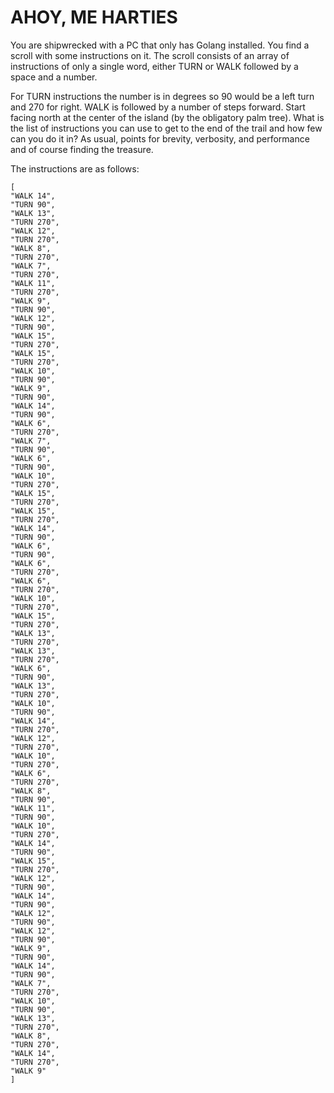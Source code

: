 # AHOY, ME HARTIES

You are shipwrecked with a PC that only has Golang installed. You find a scroll with some instructions on it. The scroll consists of an array of instructions of only a single word, either TURN or WALK followed by a space and a number. 

For TURN instructions the number is in degrees so 90 would be a left turn and 270 for right. WALK is followed by a number of steps forward. Start facing north at the center of the island (by the obligatory palm tree). What is the list of instructions you can use to get to the end of the trail and how few can you do it in? As usual, points for brevity, verbosity, and performance and of course finding the treasure.

The instructions are as follows:

```
[
"WALK 14",
"TURN 90",
"WALK 13",
"TURN 270",
"WALK 12",
"TURN 270",
"WALK 8",
"TURN 270",
"WALK 7",
"TURN 270",
"WALK 11",
"TURN 270",
"WALK 9",
"TURN 90",
"WALK 12",
"TURN 90",
"WALK 15",
"TURN 270",
"WALK 15",
"TURN 270",
"WALK 10",
"TURN 90",
"WALK 9",
"TURN 90",
"WALK 14",
"TURN 90",
"WALK 6",
"TURN 270",
"WALK 7",
"TURN 90",
"WALK 6",
"TURN 90",
"WALK 10",
"TURN 270",
"WALK 15",
"TURN 270",
"WALK 15",
"TURN 270",
"WALK 14",
"TURN 90",
"WALK 6",
"TURN 90",
"WALK 6",
"TURN 270",
"WALK 6",
"TURN 270",
"WALK 10",
"TURN 270",
"WALK 15",
"TURN 270",
"WALK 13",
"TURN 270",
"WALK 13",
"TURN 270",
"WALK 6",
"TURN 90",
"WALK 13",
"TURN 270",
"WALK 10",
"TURN 90",
"WALK 14",
"TURN 270",
"WALK 12",
"TURN 270",
"WALK 10",
"TURN 270",
"WALK 6",
"TURN 270",
"WALK 8",
"TURN 90",
"WALK 11",
"TURN 90",
"WALK 10",
"TURN 270",
"WALK 14",
"TURN 90",
"WALK 15",
"TURN 270",
"WALK 12",
"TURN 90",
"WALK 14",
"TURN 90",
"WALK 12",
"TURN 90",
"WALK 12",
"TURN 90",
"WALK 9",
"TURN 90",
"WALK 14",
"TURN 90",
"WALK 7",
"TURN 270",
"WALK 10",
"TURN 90",
"WALK 13",
"TURN 270",
"WALK 8",
"TURN 270",
"WALK 14",
"TURN 270",
"WALK 9"
]
```